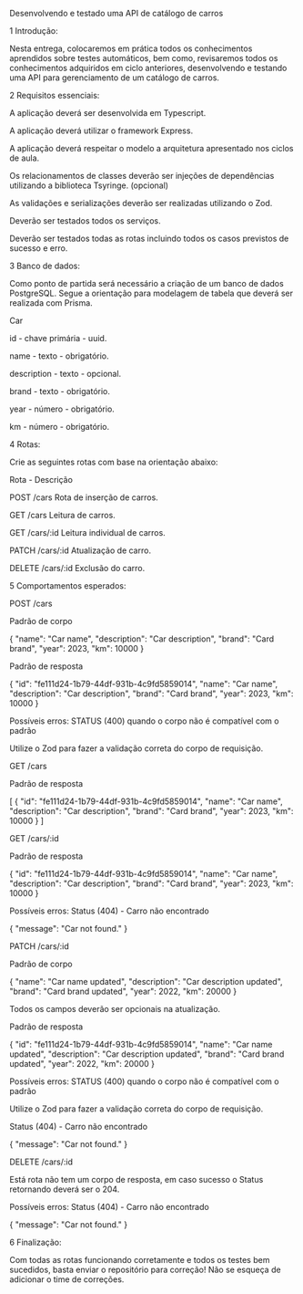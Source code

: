 Desenvolvendo e testado uma API de catálogo de carros

1 Introdução:

Nesta entrega, colocaremos em prática todos os conhecimentos aprendidos sobre testes automáticos, bem como, revisaremos todos os conhecimentos adquiridos em ciclo anteriores, desenvolvendo e testando uma API para gerenciamento de um catálogo de carros.

2 Requisitos essenciais:

A aplicação deverá ser desenvolvida em Typescript.

A aplicação deverá utilizar o framework Express.

A aplicação deverá respeitar o modelo a arquitetura apresentado nos ciclos de aula.

Os relacionamentos de classes deverão ser injeções de dependências utilizando a biblioteca Tsyringe. (opcional)

As validações e serializações deverão ser realizadas utilizando o Zod.

Deverão ser testados todos os serviços.

Deverão ser testados todas as rotas incluindo todos os casos previstos de sucesso e erro.

3 Banco de dados:

Como ponto de partida será necessário a criação de um banco de dados PostgreSQL. Segue a orientação para modelagem de tabela que deverá ser realizada com Prisma.

Car

id - chave primária - uuid.

name - texto - obrigatório.

description - texto - opcional.

brand - texto - obrigatório.

year - número - obrigatório.

km - número - obrigatório.

4 Rotas:

Crie as seguintes rotas com base na orientação abaixo:

Rota - Descrição

POST /cars
Rota de inserção de carros.

GET /cars
Leitura de carros.

GET /cars/:id
Leitura individual de carros.

PATCH /cars/:id
Atualização de carro.

DELETE /cars/:id
Exclusão do carro.

5 Comportamentos esperados:

POST /cars

Padrão de corpo

{
    "name": "Car name",
    "description": "Car description",
    "brand": "Card brand",
    "year": 2023,
    "km": 10000
}

Padrão de resposta

{
    "id": "fe111d24-1b79-44df-931b-4c9fd5859014",
    "name": "Car name",
    "description": "Car description",
    "brand": "Card brand",
    "year": 2023,
    "km": 10000
}

Possíveis erros:
STATUS (400) quando o corpo não é compatível com o padrão

Utilize o Zod para fazer a validação correta do corpo de requisição.

GET /cars

Padrão de resposta

[
   {
      "id": "fe111d24-1b79-44df-931b-4c9fd5859014",
      "name": "Car name",
      "description": "Car description",
      "brand": "Card brand",
      "year": 2023,
      "km": 10000
   }
]

GET /cars/:id

Padrão de resposta

{
    "id": "fe111d24-1b79-44df-931b-4c9fd5859014",
    "name": "Car name",
    "description": "Car description",
    "brand": "Card brand",
    "year": 2023,
    "km": 10000
}

Possíveis erros:
Status (404) - Carro não encontrado

{
    "message": "Car not found."
}

PATCH /cars/:id

Padrão de corpo

{
    "name": "Car name updated",
    "description": "Car description updated",
    "brand": "Card brand updated",
    "year": 2022,
    "km": 20000
}

Todos os campos deverão ser opcionais na atualização.

Padrão de resposta

{
    "id": "fe111d24-1b79-44df-931b-4c9fd5859014",
    "name": "Car name updated",
    "description": "Car description updated",
    "brand": "Card brand updated",
    "year": 2022,
    "km": 20000
}

Possíveis erros:
STATUS (400) quando o corpo não é compatível com o padrão

Utilize o Zod para fazer a validação correta do corpo de requisição.

Status (404) - Carro não encontrado

{
    "message": "Car not found."
}

DELETE /cars/:id

Está rota não tem um corpo de resposta, em caso sucesso o Status retornando deverá ser o 204.

Possíveis erros:
Status (404) - Carro não encontrado

{
    "message": "Car not found."
}

6 Finalização:

Com todas as rotas funcionando corretamente e todos os testes bem sucedidos, basta enviar o repositório para correção! Não se esqueça de adicionar o time de correções.
